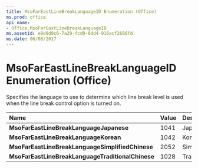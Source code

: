 ```yaml
---
title: MsoFarEastLineBreakLanguageID Enumeration (Office)
ms.prod: office
api_name:
- Office.MsoFarEastLineBreakLanguageID
ms.assetid: e8e0d9c6-7a29-fcd9-8dd4-916acf2680fd
ms.date: 06/08/2017
---
```



# MsoFarEastLineBreakLanguageID Enumeration (Office)

Specifies the language to use to determine which line break level is used when the line break control option is turned on.



|Name|Value|Description|
|:-----|:-----|:-----|
|**MsoFarEastLineBreakLanguageJapanese**|1041|Japanese|
|**MsoFarEastLineBreakLanguageKorean**|1042|Korean|
|**MsoFarEastLineBreakLanguageSimplifiedChinese**|2052|SimplifiedChinese|
|**MsoFarEastLineBreakLanguageTraditionalChinese**|1028|TraditionalChinese|


